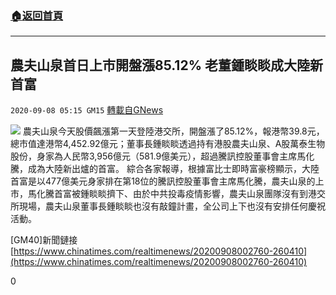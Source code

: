 ###  [:house:返回首頁](https://github.com/ourhimalayas/txt)
---

## 農夫山泉首日上市開盤漲85.12% 老董鍾睒睒成大陸新首富
`2020-09-08 05:15 GM15` [轉載自GNews](https://gnews.org/zh-hant/340808/)

![](https://s3.amazonaws.com/gnews-media-offload/wp-content/uploads/2020/09/08051144/20200908002777.jpg)
農夫山泉今天股價飆漲第一天登陸港交所，開盤漲了85.12%，報港幣39.8元，總市值達港幣4,452.92億元；董事長鍾睒睒透過持有港股農夫山泉、A股萬泰生物股份，身家為人民幣3,956億元（581.9億美元），超過騰訊控股董事會主席馬化騰，成為大陸新出爐的首富。 綜合各家報導，根據富比士即時富豪榜顯示，大陸首富是以477億美元身家排在第18位的騰訊控股董事會主席馬化騰，農夫山泉的上市，馬化騰首富被鍾睒睒擠下、由於中共投毒疫情影響，農夫山泉團隊沒有到港交所現場，農夫山泉董事長鍾睒睒也沒有敲鐘計畫，全公司上下也沒有安排任何慶祝活動。

[GM40]新聞鏈接[https://www.chinatimes.com/realtimenews/20200908002760-260410](https://www.chinatimes.com/realtimenews/20200908002760-260410)

0
